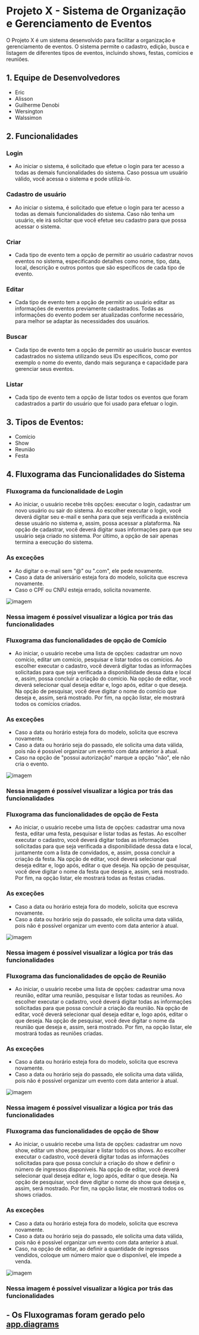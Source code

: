 # Projeto X - Sistema de Organização e Gerenciamento de Eventos

O Projeto X é um sistema desenvolvido para facilitar a organização e gerenciamento de eventos. O sistema permite o cadastro, edição, busca e listagem de diferentes tipos de eventos, incluindo shows, festas, comícios e reuniões.

## 1. Equipe de Desenvolvedores

- Eric 
- Alisson 
- Guilherme Denobi 
- Wersington
- Walssimon

## 2. Funcionalidades

### Login
- Ao iniciar o sistema, é solicitado que efetue o login para ter acesso a todas as demais funcionalidades do sistema. Caso possua um usuário válido, você acessa o sistema e pode utilizá-lo.

### Cadastro de usuário
- Ao iniciar o sistema, é solicitado que efetue o login para ter acesso a todas as demais funcionalidades do sistema. Caso não tenha um usuário, ele irá solicitar que você efetue seu cadastro para que possa acessar o sistema.

### Criar 
- Cada tipo de evento tem a opção de permitir ao usuário cadastrar novos eventos no sistema, especificando detalhes como nome, tipo, data, local, descrição e outros pontos que são específicos de cada tipo de evento.

### Editar 
- Cada tipo de evento tem a opção de permitir ao usuário editar as informações de eventos previamente cadastrados. Todas as informações do evento podem ser atualizadas conforme necessário, para melhor se adaptar às necessidades dos usuários.

### Buscar 
- Cada tipo de evento tem a opção de permitir ao usuário buscar eventos cadastrados no sistema utilizando seus IDs específicos, como por exemplo o nome do evento, dando mais segurança e capacidade para gerenciar seus eventos.

### Listar 
- Cada tipo de evento tem a opção de listar todos os eventos que foram cadastrados a partir do usuário que foi usado para efetuar o login.

## 3. Tipos de Eventos:
- Comício
- Show
- Reunião
- Festa

## 4. Fluxograma das Funcionalidades do Sistema

### Fluxograma da funcionalidade de Login
* Ao iniciar, o usuário recebe três opções: executar o login, cadastrar um novo usuário ou sair do sistema. Ao escolher executar o login, você deverá digitar seu e-mail e senha para que seja verificada a existência desse usuário no sistema e, assim, possa acessar a plataforma. Na opção de cadastrar, você deverá digitar suas informações para que seu usuário seja criado no sistema. Por último, a opção de sair apenas termina a execução do sistema.

### As exceções
* Ao digitar o e-mail sem "@" ou ".com", ele pede novamente.
* Caso a data de aniversário esteja fora do modelo, solicita que escreva novamente.
* Caso o CPF ou CNPJ esteja errado, solicita novamente.

![imagem](/Fluxogramas/LOGIN.jpg)
### Nessa imagem é possível visualizar a lógica por trás das funcionalidades 

### Fluxograma das funcionalidades de opção de Comício
* Ao iniciar, o usuário recebe uma lista de opções: cadastrar um novo comício, editar um comício, pesquisar e listar todos os comícios. Ao escolher executar o cadastro, você deverá digitar todas as informações solicitadas para que seja verificada a disponibilidade dessa data e local e, assim, possa concluir a criação do comício. Na opção de editar, você deverá selecionar qual deseja editar e, logo após, editar o que deseja. Na opção de pesquisar, você deve digitar o nome do comício que deseja e, assim, será mostrado. Por fim, na opção listar, ele mostrará todos os comícios criados.

### As exceções
* Caso a data ou horário esteja fora do modelo, solicita que escreva novamente.
* Caso a data ou horário seja do passado, ele solicita uma data válida, pois não é possível organizar um evento com data anterior à atual.
* Caso na opção de "possui autorização" marque a opção "não", ele não cria o evento.

![imagem](/Fluxogramas/COMICIO.jpg)
### Nessa imagem é possível visualizar a lógica por trás das funcionalidades 

### Fluxograma das funcionalidades de opção de Festa
* Ao iniciar, o usuário recebe uma lista de opções: cadastrar uma nova festa, editar uma festa, pesquisar e listar todas as festas. Ao escolher executar o cadastro, você deverá digitar todas as informações solicitadas para que seja verificada a disponibilidade dessa data e local, juntamente com a lista de convidados, e, assim, possa concluir a criação da festa. Na opção de editar, você deverá selecionar qual deseja editar e, logo após, editar o que deseja. Na opção de pesquisar, você deve digitar o nome da festa que deseja e, assim, será mostrado. Por fim, na opção listar, ele mostrará todas as festas criadas.

### As exceções
* Caso a data ou horário esteja fora do modelo, solicita que escreva novamente.
* Caso a data ou horário seja do passado, ele solicita uma data válida, pois não é possível organizar um evento com data anterior à atual.

![imagem](/Fluxogramas/FESTA.jpg)
### Nessa imagem é possível visualizar a lógica por trás das funcionalidades 

### Fluxograma das funcionalidades de opção de Reunião
* Ao iniciar, o usuário recebe uma lista de opções: cadastrar uma nova reunião, editar uma reunião, pesquisar e listar todas as reuniões. Ao escolher executar o cadastro, você deverá digitar todas as informações solicitadas para que possa concluir a criação da reunião. Na opção de editar, você deverá selecionar qual deseja editar e, logo após, editar o que deseja. Na opção de pesquisar, você deve digitar o nome da reunião que deseja e, assim, será mostrado. Por fim, na opção listar, ele mostrará todas as reuniões criadas.

### As exceções
* Caso a data ou horário esteja fora do modelo, solicita que escreva novamente.
* Caso a data ou horário seja do passado, ele solicita uma data válida, pois não é possível organizar um evento com data anterior à atual.

![imagem](/Fluxogramas/REUNIAO.jpg)
### Nessa imagem é possível visualizar a lógica por trás das funcionalidades 

### Fluxograma das funcionalidades de opção de Show
* Ao iniciar, o usuário recebe uma lista de opções: cadastrar um novo show, editar um show, pesquisar e listar todos os shows. Ao escolher executar o cadastro, você deverá digitar todas as informações solicitadas para que possa concluir a criação do show e definir o número de ingressos disponíveis. Na opção de editar, você deverá selecionar qual deseja editar e, logo após, editar o que deseja. Na opção de pesquisar, você deve digitar o nome do show que deseja e, assim, será mostrado. Por fim, na opção listar, ele mostrará todos os shows criados.

### As exceções
* Caso a data ou horário esteja fora do modelo, solicita que escreva novamente.
* Caso a data ou horário seja do passado, ele solicita uma data válida, pois não é possível organizar um evento com data anterior à atual.
* Caso, na opção de editar, ao definir a quantidade de ingressos vendidos, coloque um número maior que o disponível, ele impede a venda.

![imagem](/Fluxogramas/SHOW.jpg)
### Nessa imagem é possível visualizar a lógica por trás das funcionalidades 




## - Os Fluxogramas foram gerado pelo [app.diagrams](https://app.diagrams.net)



